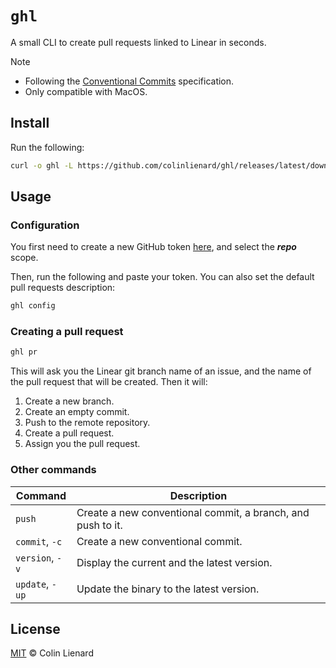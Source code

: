 # `ghl`

A small CLI to create pull requests linked to Linear in seconds.

> [!NOTE]
>
> - Following the [Conventional Commits](https://www.conventionalcommits.org) specification.
> - Only compatible with MacOS.

## Install

Run the following:

```bash
curl -o ghl -L https://github.com/colinlienard/ghl/releases/latest/download/ghl && chmod +x ghl && mv ghl ~/.local/bin/
```

## Usage

### Configuration

You first need to create a new GitHub token [here](https://github.com/settings/tokens/new), and select the **_repo_** scope.

Then, run the following and paste your token. You can also set the default pull requests description:

```bash
ghl config
```

### Creating a pull request

```bash
ghl pr
```

This will ask you the Linear git branch name of an issue, and the name of the pull request that will be created. Then it will:

1. Create a new branch.
2. Create an empty commit.
3. Push to the remote repository.
4. Create a pull request.
5. Assign you the pull request.

### Other commands

| Command         | Description                                                 |
| --------------- | ----------------------------------------------------------- |
| `push`          | Create a new conventional commit, a branch, and push to it. |
| `commit`, `-c`  | Create a new conventional commit.                           |
| `version`, `-v` | Display the current and the latest version.                 |
| `update`, `-up` | Update the binary to the latest version.                    |

## License

[MIT](./LICENSE) © Colin Lienard

